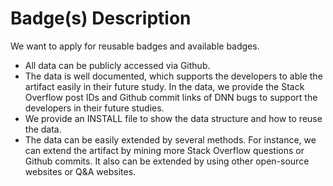 # Badge(s) Description
We want to apply for reusable badges and available badges. 
- All data can be publicly accessed via Github.
- The data is well documented, which supports the developers to able the artifact easily in their future study. In the data, we provide the Stack Overflow post IDs and Github commit links of DNN bugs to support the developers in their future studies. 
- We provide an INSTALL file to show the data structure and how to reuse the data.
- The data can be easily extended by several methods. For instance, we can extend the artifact by mining more Stack Overflow questions or Github commits. It also can be extended by using other open-source websites or Q&A websites.
